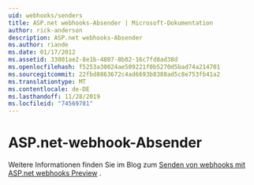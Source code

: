 ```yaml
---
uid: webhooks/senders
title: ASP.net webhooks-Absender | Microsoft-Dokumentation
author: rick-anderson
description: ASP.net webhooks-Absender
ms.author: riande
ms.date: 01/17/2012
ms.assetid: 33001ae2-8e1b-4807-8b02-16c7fd8ad38d
ms.openlocfilehash: f5253a30024ae509221f0b5270d5bad74a214701
ms.sourcegitcommit: 22fbd8863672c4ad6693b8388ad5c8e753fb41a2
ms.translationtype: MT
ms.contentlocale: de-DE
ms.lasthandoff: 11/28/2019
ms.locfileid: "74569781"
---
```

# <a name="aspnet-webhook-senders"></a>ASP.net-webhook-Absender

Weitere Informationen finden Sie im Blog zum [Senden von webhooks mit ASP.net webhooks Preview](https://blogs.msdn.com/b/webdev/archive/2015/09/15/sending-webhooks-with-asp-net-webhooks-preview.aspx) .
